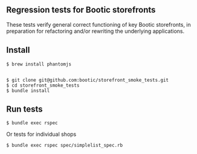 ## Regression tests for Bootic storefronts

These tests verify general correct functioning of key Bootic storefronts,
in preparation for refactoring and/or rewriting the underlying applications.

## Install

    $ brew install phantomjs


    $ git clone git@github.com:bootic/storefront_smoke_tests.git
    $ cd storefront_smoke_tests
    $ bundle install

## Run tests

    $ bundle exec rspec

Or tests for individual shops

    $ bundle exec rspec spec/simplelist_spec.rb

